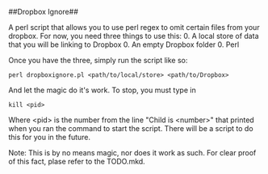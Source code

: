 ##Dropbox Ignore##

A perl script that allows you to use perl regex to omit certain files from your dropbox. For now, you need three things to use this:
0. A local store of data that you will be linking to Dropbox
0. An empty Dropbox folder
0. Perl

Once you have the three, simply run the script like so:

	perl dropboxignore.pl <path/to/local/store> <path/to/Dropbox>

And let the magic do it's work.
To stop, you must type in

	kill <pid>

Where &lt;pid&gt; is the number from the line "Child is &lt;number&gt;" that printed when you ran the command to start the script. There will be a script to do this for you in the future.

Note: This is by no means magic, nor does it work as such. For clear proof of this fact, plase refer to the TODO.mkd.
